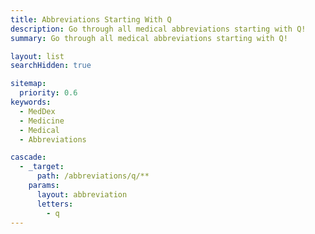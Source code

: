 ```yaml
---
title: Abbreviations Starting With Q
description: Go through all medical abbreviations starting with Q!
summary: Go through all medical abbreviations starting with Q!

layout: list
searchHidden: true

sitemap:
  priority: 0.6
keywords:
  - MedDex
  - Medicine
  - Medical
  - Abbreviations

cascade:
  - _target:
      path: /abbreviations/q/**
    params:
      layout: abbreviation
      letters:
        - q
---
```

